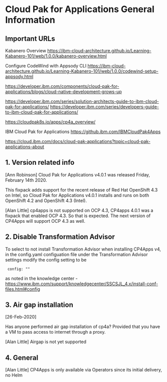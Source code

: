 # Cloud Pak for Applications General Information

## Important URLs

Kabanero Overview
https://ibm-cloud-architecture.github.io/Learning-Kabanero-101/web/1.0.0/kabanero-overview.html

Configure CodeWind with Appsody CLI
https://ibm-cloud-architecture.github.io/Learning-Kabanero-101/web/1.0.0/codewind-setup-appsody.html


https://developer.ibm.com/components/cloud-pak-for-applications/blogs/cloud-native-development-grows-up


https://developer.ibm.com/series/solution-architects-guide-to-ibm-cloud-pak-for-applications/
https://developer.ibm.com/series/developers-guide-to-ibm-cloud-pak-for-applications/

https://cloudpak8s.io/apps/cp4a_overview/

IBM Cloud Pak for Applications
https://github.ibm.com/IBMCloudPak4Apps

https://cloud.ibm.com/docs/cloud-pak-applications?topic=cloud-pak-applications-about


## 1. Version related info

[Ann Robinson]
Cloud Pak for Applications v4.0.1 was released Friday, February 14th 2020.

This fixpack adds support for the recent release of Red Hat OpenShift 4.3 on Intel, so Cloud Pak for Applications v4.0.1 installs and runs on both OpenShift 4.2 and OpenShift 4.3 (Intel).

[Alan Little]
cp4apps is not supported on OCP 4.3,  CP4apps 4.0.1 was a fixpack that enabled OCP 4.3.  So that is expected. The next version of CP4Apps will support OCP 4.3 as well.

## 2. Disable Transformation Advisor 
To select to not install Transformation Advisor when installing CP4Apps v4, in the config.yaml configuation file under the Transformation Advisor settings modify the config setting to be

```
 config: ""
```
as noted in the knowledge center - https://www.ibm.com/support/knowledgecenter/SSCSJL_4.x/install-conf-files.html#config

## 3. Air gap installation
[26-Feb-2020]

Has anyone performed air gap installation of cp4a? Provided that you have a VM to pass access to internet through a proxy.

[Alan Little]
Airgap is not yet supported

## 4. General

[Alan Little]
CP4Apps is only available via Operators since its initial delivery, no Helm